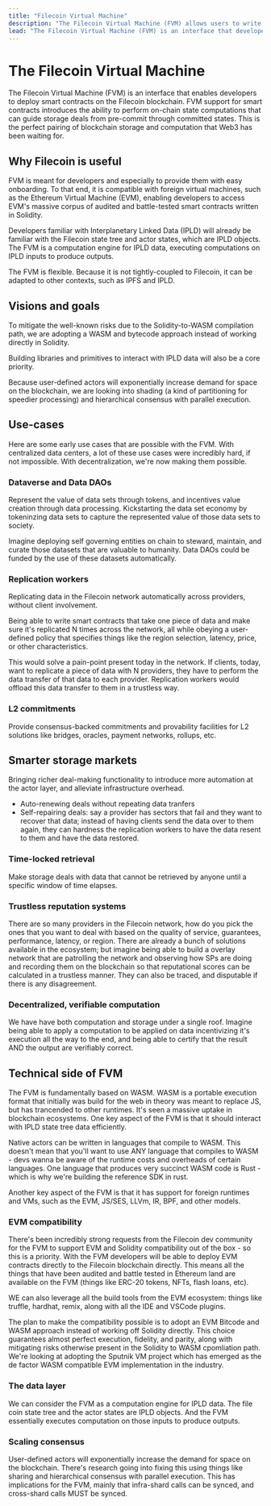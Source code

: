 ```yaml
---
title: "Filecoin Virtual Machine"
description: "The Filecoin Virtual Machine (FVM) allows users to write their own smart-contracts and run them against the Filecoin network. This website contains all the documetation for the FVM project, including examples and reference material to help developers build on the FVM."
lead: "The Filecoin Virtual Machine (FVM) is an interface that developers can use to deploy smart-contracts on the Filecoin network. FVM contracts will introduce the ability to perfom on-chain computation, or the computation of a state. This is the perfect pairing of blockchain storage and computation that Web3 has been waiting for."
---
```


# The Filecoin Virtual Machine

The Filecoin Virtual Machine (FVM) is an interface that enables developers to deploy smart contracts on the Filecoin blockchain. FVM support for smart contracts introduces the ability to perform on-chain state computations that can guide storage deals from pre-commit through committed states. This is the perfect pairing of blockchain storage and computation that Web3 has been waiting for.

## Why Filecoin is useful

FVM is meant for developers and especially to provide them with easy onboarding. To that end, it is compatible with foreign virtual machines, such as the Ethereum Virtual Machine (EVM), enabling developers to access EVM's massive corpus of audited and battle-tested smart contracts written in Solidity.

Developers familiar with Interplanetary Linked Data (IPLD) will already be familiar with the Filecoin state tree and actor states, which are IPLD objects. The FVM is a computation engine for IPLD data, executing computations on IPLD inputs to produce outputs.

The FVM is flexible. Because it is not tightly-coupled to Filecoin, it can be adapted to other contexts, such as IPFS and IPLD.

## Visions and goals

To mitigate the well-known risks due to the Solidity-to-WASM compilation path, we are adopting a WASM and bytecode approach instead of working directly in Solidity.

Building libraries and primitives to interact with IPLD data will also be a core priority.

Because user-defined actors will exponentially increase demand for space on the blockchain, we are looking into shading (a kind of partitioning for speedier processing) and hierarchical consensus with parallel execution.

## Use-cases

Here are some early use cases that are possible with the FVM. With centralized data centers, a lot of these use cases were incredibly hard, if not impossible. With decentralization, we're now making them possible.

### Dataverse and Data DAOs

Represent the value of data sets through tokens, and incentives value creation through data processing. Kickstarting the data set economy by tokeninzing data sets to capture the represented value of those data sets to society.

Imagine deploying self governing entities on chain to steward, maintain, and curate those datasets that are valuable to humanity. Data DAOs could be funded by the use of these datasets automatically.

### Replication workers

Replicating data in the Filecoin network automatically across providers, without client involvement.

Being able to write smart contracts that take one piece of data and make sure it's replicated N times across the network, all while obeying a user-defined policy that specifies things like the region selection, latency, price, or other characteristics.

This would solve a pain-point present today in the network. If clients, today, want to replicate a piece of data with N providers, they have to perform the data transfer of that data to each provider. Replication workers would offload this data transfer to them in a trustless way.

### L2 commitments

Provide consensus-backed commitments and provability facilities for L2 solutions like bridges, oracles, payment networks, rollups, etc.

## Smarter storage markets

Bringing richer deal-making functionality to introduce more automation at the actor layer, and alleviate infrastructure overhead.

- Auto-renewing deals without repeating data tranfers
- Self-repairing deals: say a provider has sectors that fail and they want to recover that data; instead of having clients send the data over to them again, they can hardness the replication workers to have the data resent to them and have the data restored.

### Time-locked retrieval

Make storage deals with data that cannot be retrieved by anyone until a specific window of time elapses.

### Trustless reputation systems

There are so many providers in the Filecoin network, how do you pick the ones that you want to deal with based on the quality of service, guarantees, performance, latency, or region. There are already a bunch of solutions available in the ecosystem; but imagine being able to build a overlay network that are patrolling the network and observing how SPs are doing and recording them on the blockchain so that reputational scores can be calculated in a trustless manner. They can also be traced, and disputable if there is any disagreement.

### Decentralized, verifiable computation

We have have both computation and storage under a single roof. Imagine being able to apply a computation to be applied on data incentivizing it's execution all the way to the end, and being able to certify that the result AND the output are verifiably correct.

## Technical side of FVM

The FVM is fundamentally based on WASM. WASM is a portable execution format that initially was build for the web in theory was meant to replace JS, but has trancended to other runtimes. It's seen a massive uptake in blockchain ecosystems. One key aspect of the FVM is that it should interact with IPLD state tree data efficiently.

Native actors can be written in languages that compile to WASM. This doesn't mean that you'll want to use ANY language that compiles to WASM - devs wanna be aware of the runtime costs and overheads of certain languages. One language that produces very succinct WASM code is Rust - which is why we're building the reference SDK in rust.

Another key aspect of the FVM is that it has support for foreign runtimes and VMs, such as the EVM, JS/SES, LLVm, IR, BPF, and other models.

### EVM compatibility

There's been incredibly strong requests from the Filecoin dev community for the FVM to support EVM and Solidity compatibility out of the box - so this is a priority. With the FVM developers will be able to deploy EVM contracts directly to the Filecoin blockchain directly. This means all the things that have been audited and battle tested in Ethereum land are available on the FVM (things like ERC-20 tokens, NFTs, flash loans, etc).

WE can also leverage all the build tools from the EVM ecosystem: things like truffle, hardhat, remix, along with all the IDE and VSCode plugins.

The plan to make the compatibility possible is to adopt an EVM Bitcode and WASM approach instead of working off Solidity directly. This choice guarantees almost perfect execution, fidelity, and parity, along with mitigating risks otherwise present in the Solidity to WASM cpomliation path. We're looking at adopting the Sputnik VM project which has emerged as the de factor WASM compatible EVM implementation in the industry.

### The data layer

We can consider the FVM as a computation engine for IPLD data. The file coin state tree and the actor states are IPLD objects. And the FVM essentially executes computation on those inputs to produce outputs.

### Scaling consensus

User-defined actors will exponentially increase the demand for space on the blockchain. There's research going into fixing this using things like sharing and hierarchical consensus with parallel execution. This has implications for the FVM, mainly that infra-shard calls can be synced, and cross-shard calls MUST be synced.

